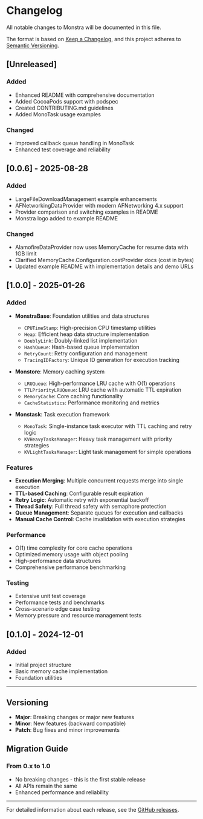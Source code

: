 # Changelog

All notable changes to Monstra will be documented in this file.

The format is based on [Keep a Changelog](https://keepachangelog.com/en/1.0.0/),
and this project adheres to [Semantic Versioning](https://semver.org/spec/v2.0.0.html).

## [Unreleased]

### Added
- Enhanced README with comprehensive documentation
- Added CocoaPods support with podspec
- Created CONTRIBUTING.md guidelines
- Added MonoTask usage examples

### Changed
- Improved callback queue handling in MonoTask
- Enhanced test coverage and reliability

## [0.0.6] - 2025-08-28

### Added
- LargeFileDownloadManagement example enhancements
- AFNetworkingDataProvider with modern AFNetworking 4.x support
- Provider comparison and switching examples in README
- Monstra logo added to example README

### Changed
- AlamofireDataProvider now uses MemoryCache for resume data with 1GB limit
- Clarified MemoryCache.Configuration.costProvider docs (cost in bytes)
- Updated example README with implementation details and demo URLs

## [1.0.0] - 2025-01-26

### Added
- **MonstraBase**: Foundation utilities and data structures
  - `CPUTimeStamp`: High-precision CPU timestamp utilities
  - `Heap`: Efficient heap data structure implementation
  - `DoublyLink`: Doubly-linked list implementation
  - `HashQueue`: Hash-based queue implementation
  - `RetryCount`: Retry configuration and management
  - `TracingIDFactory`: Unique ID generation for execution tracking

- **Monstore**: Memory caching system
  - `LRUQueue`: High-performance LRU cache with O(1) operations
  - `TTLPriorityLRUQueue`: LRU cache with automatic TTL expiration
  - `MemoryCache`: Core caching functionality
  - `CacheStatistics`: Performance monitoring and metrics

- **Monstask**: Task execution framework
  - `MonoTask`: Single-instance task executor with TTL caching and retry logic
  - `KVHeavyTasksManager`: Heavy task management with priority strategies
  - `KVLightTasksManager`: Light task management for simple operations

### Features
- **Execution Merging**: Multiple concurrent requests merge into single execution
- **TTL-based Caching**: Configurable result expiration
- **Retry Logic**: Automatic retry with exponential backoff
- **Thread Safety**: Full thread safety with semaphore protection
- **Queue Management**: Separate queues for execution and callbacks
- **Manual Cache Control**: Cache invalidation with execution strategies

### Performance
- O(1) time complexity for core cache operations
- Optimized memory usage with object pooling
- High-performance data structures
- Comprehensive performance benchmarking

### Testing
- Extensive unit test coverage
- Performance tests and benchmarks
- Cross-scenario edge case testing
- Memory pressure and resource management tests

## [0.1.0] - 2024-12-01

### Added
- Initial project structure
- Basic memory cache implementation
- Foundation utilities

---

## Versioning

- **Major**: Breaking changes or major new features
- **Minor**: New features (backward compatible)
- **Patch**: Bug fixes and minor improvements

## Migration Guide

### From 0.x to 1.0
- No breaking changes - this is the first stable release
- All APIs remain the same
- Enhanced performance and reliability

---

For detailed information about each release, see the [GitHub releases](https://github.com/yangchenlarkin/Monstra/releases).
